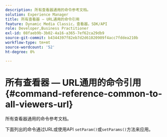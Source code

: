 ```yaml
---
description: 所有查看器通用的命令参考文档。
solution: Experience Manager
title: 所有查看器 — URL通用的命令引用
feature: Dynamic Media Classic，查看器，SDK/API
role: Developer,Business Practitioner
exl-id: 08faeb9b-3b02-4a16-a365-7ef62ca29db9
source-git-commit: b4344397f82eb7d2d61020909f4acc7fddea210b
workflow-type: tm+mt
source-wordcount: '52'
ht-degree: 0%

---
```


# 所有查看器 — URL通用的命令引用{#command-reference-common-to-all-viewers-url}

所有查看器通用的命令参考文档。

下面列出的命令通过URL或使用API `setParam()`或`setParams()`方法来应用。
